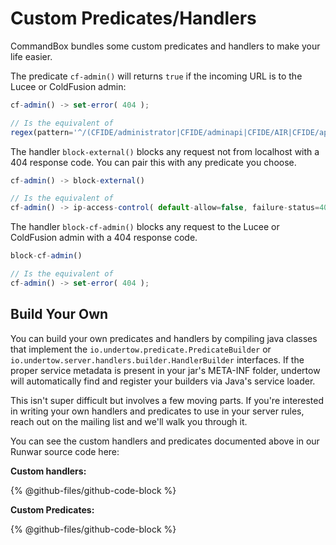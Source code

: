 # Custom Predicates/Handlers

CommandBox bundles some custom predicates and handlers to make your life easier. &#x20;

The predicate `cf-admin()` will returns `true` if the incoming URL is to the Lucee or ColdFusion admin:&#x20;

```javascript
cf-admin() -> set-error( 404 ); 

// Is the equivalent of 
regex(pattern='^/(CFIDE/administrator|CFIDE/adminapi|CFIDE/AIR|CFIDE/appdeployment|CFIDE/cfclient|CFIDE/classes|CFIDE/componentutils|CFIDE/debug|CFIDE/images|CFIDE/orm|CFIDE/portlets|CFIDE/scheduler|CFIDE/ServerManager|CFIDE/services|CFIDE/websocket|CFIDE/wizards|lucee/admin)/.*', case-sensitive=false) -> set-error(404) 

```

The handler `block-external()` blocks any request not from localhost with a 404 response code. You can pair this with any predicate you choose.

```javascript
cf-admin() -> block-external() 

// Is the equivalent of 
cf-admin() -> ip-access-control( default-allow=false, failure-status=404, acl={ 127.*.*.* allow } ) 
```

The handler `block-cf-admin()` blocks any request to the Lucee or ColdFusion admin with a 404 response code.

```javascript
block-cf-admin() 

// Is the equivalent of 
cf-admin() -> set-error( 404 ); 
```

## Build Your Own

You can build your own predicates and handlers by compiling java classes that implement the `io.undertow.predicate.PredicateBuilder` or `io.undertow.server.handlers.builder.HandlerBuilder` interfaces.  If the proper service metadata is present in your jar's META-INF folder, undertow will automatically find and register your builders via Java's service loader. &#x20;

This isn't super difficult but involves a few moving parts.  If you're interested in writing your own handlers and predicates to use in your server rules, reach out on the mailing list and we'll walk you through it.

You can see the custom handlers and predicates documented above in our Runwar source code here:

**Custom handlers:**

{% @github-files/github-code-block %}

**Custom Predicates:**

{% @github-files/github-code-block %}

